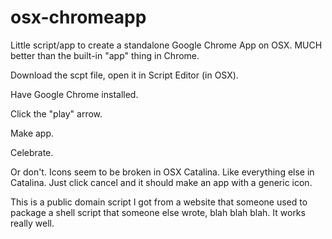 # osx-chromeapp
Little script/app to create a standalone Google Chrome App on OSX. MUCH better than the built-in "app" thing in Chrome.


Download the scpt file, open it in Script Editor (in OSX). 

Have Google Chrome installed.

Click the "play" arrow.

Make app.

Celebrate.

Or don't. Icons seem to be broken in OSX Catalina. Like everything else in Catalina. Just click cancel and it should make an app with a generic icon.

This is a public domain script I got from a website that someone used to package a shell script that someone else wrote, blah blah blah. It works really well.
